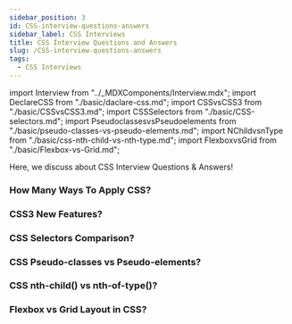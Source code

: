 ```yaml
---
sidebar_position: 3
id: CSS-interview-questions-answers
sidebar_label: CSS Interviews
title: CSS Interview Questions and Answers
slug: /CSS-interview-questions-answers
tags:
  - CSS Interviews
---
```


import Interview from "../_MDXComponents/Interview.mdx";
import DeclareCSS from "./basic/daclare-css.md";
import CSSvsCSS3 from "./basic/CSSvsCSS3.md";
import CSSSelectors from "./basic/CSS-selectors.md";
import PseudoclassesvsPseudoelements from "./basic/pseudo-classes-vs-pseudo-elements.md";
import NChildvsnType from "./basic/css-nth-child-vs-nth-type.md";
import FlexboxvsGrid from "./basic/Flexbox-vs-Grid.md";

Here, we discuss about CSS Interview Questions & Answers!

<Interview level="Junior">

  ### How Many Ways To Apply CSS?
  <DeclareCSS />
</Interview>

<Interview level="Junior">

  ### CSS3 New Features?
  <CSSvsCSS3 />
</Interview>

<Interview level="Junior">

  ### CSS Selectors Comparison?
  <CSSSelectors />
</Interview>

<Interview level="Junior">

  ### CSS Pseudo-classes vs Pseudo-elements?
  <PseudoclassesvsPseudoelements />
</Interview>

<Interview level="Junior">

  ### CSS nth-child() vs nth-of-type()?
  <NChildvsnType />
</Interview>

<Interview level="Junior">

  ### Flexbox vs Grid Layout in CSS?
  <FlexboxvsGrid />
</Interview>
